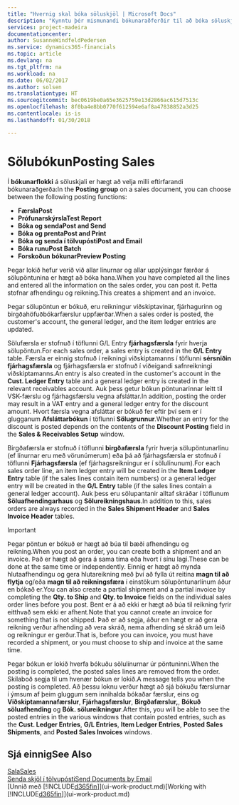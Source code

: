 ```yaml
---
title: "Hvernig skal bóka söluskjöl | Microsoft Docs"
description: "Kynntu þér mismunandi bókunaraðferðir til að bóka söluskjöl."
services: project-madeira
documentationcenter: 
author: SusanneWindfeldPedersen
ms.service: dynamics365-financials
ms.topic: article
ms.devlang: na
ms.tgt_pltfrm: na
ms.workload: na
ms.date: 06/02/2017
ms.author: solsen
ms.translationtype: HT
ms.sourcegitcommit: bec0619be0a65e3625759e13d2866ac615d7513c
ms.openlocfilehash: 8f0ba4e8bb0770f612594e6af8a47838852a3d25
ms.contentlocale: is-is
ms.lasthandoff: 01/30/2018

---
```

# <a name="posting-sales"></a><span data-ttu-id="b6b61-103">Sölubókun</span><span class="sxs-lookup"><span data-stu-id="b6b61-103">Posting Sales</span></span>
<span data-ttu-id="b6b61-104">Í **bókunarflokki** á söluskjali er hægt að velja milli eftirfarandi bókunaraðgerða:</span><span class="sxs-lookup"><span data-stu-id="b6b61-104">In the **Posting group** on a sales document, you can choose between the following posting functions:</span></span>

* <span data-ttu-id="b6b61-105">**Færsla**</span><span class="sxs-lookup"><span data-stu-id="b6b61-105">**Post**</span></span>
* <span data-ttu-id="b6b61-106">**Prófunarskýrsla**</span><span class="sxs-lookup"><span data-stu-id="b6b61-106">**Test Report**</span></span>
* <span data-ttu-id="b6b61-107">**Bóka og senda**</span><span class="sxs-lookup"><span data-stu-id="b6b61-107">**Post and Send**</span></span>
* <span data-ttu-id="b6b61-108">**Bóka og prenta**</span><span class="sxs-lookup"><span data-stu-id="b6b61-108">**Post and Print**</span></span>
* <span data-ttu-id="b6b61-109">**Bóka og senda í tölvupósti**</span><span class="sxs-lookup"><span data-stu-id="b6b61-109">**Post and Email**</span></span>
* <span data-ttu-id="b6b61-110">**Bóka runu**</span><span class="sxs-lookup"><span data-stu-id="b6b61-110">**Post Batch**</span></span>
* <span data-ttu-id="b6b61-111">**Forskoðun bókunar**</span><span class="sxs-lookup"><span data-stu-id="b6b61-111">**Preview Posting**</span></span>

<span data-ttu-id="b6b61-112">Þegar lokið hefur verið við allar línurnar og allar upplýsingar færðar á sölupöntunina er hægt að bóka hana.</span><span class="sxs-lookup"><span data-stu-id="b6b61-112">When you have completed all the lines and entered all the information on the sales order, you can post it.</span></span> <span data-ttu-id="b6b61-113">Þetta stofnar afhendingu og reikning.</span><span class="sxs-lookup"><span data-stu-id="b6b61-113">This creates a shipment and an invoice.</span></span>

<span data-ttu-id="b6b61-114">Þegar sölupöntun er bókuð, eru reikningur viðskiptavinar, fjárhagurinn og birgðahöfuðbókarfærslur uppfærðar.</span><span class="sxs-lookup"><span data-stu-id="b6b61-114">When a sales order is posted, the customer's account, the general ledger, and the item ledger entries are updated.</span></span>

<span data-ttu-id="b6b61-115">Sölufærsla er stofnuð í töflunni G/L Entry **fjárhagsfærsla** fyrir hverja sölupöntun.</span><span class="sxs-lookup"><span data-stu-id="b6b61-115">For each sales order, a sales entry is created in the **G/L Entry** table.</span></span> <span data-ttu-id="b6b61-116">Færsla er einnig stofnuð í reikningi viðskiptamanns í töflunni **sérsniðin fjárhagsfærsla** og fjárhagsfærsla er stofnuð í viðeigandi safnreikningi viðskiptamanns.</span><span class="sxs-lookup"><span data-stu-id="b6b61-116">An entry is also created in the customer's account in the **Cust. Ledger Entry** table and a general ledger entry is created in the relevant receivables account.</span></span> <span data-ttu-id="b6b61-117">Auk þess getur bókun pöntunarinnar leitt til VSK-færslu og fjárhagsfærslu vegna afsláttar.</span><span class="sxs-lookup"><span data-stu-id="b6b61-117">In addition, posting the order may result in a VAT entry and a general ledger entry for the discount amount.</span></span> <span data-ttu-id="b6b61-118">Hvort færsla vegna afsláttar er bókuð fer eftir því sem er í glugganum **Afsláttarbókun** í töflunni **Sölugrunnur**.</span><span class="sxs-lookup"><span data-stu-id="b6b61-118">Whether an entry for the discount is posted depends on the contents of the **Discount Posting** field in the **Sales & Receivables Setup** window.</span></span>

<span data-ttu-id="b6b61-119">Birgðafærsla er stofnuð í töflunni **birgðafærsla** fyrir hverja sölupöntunarlínu (ef línurnar eru með vörunúmerum) eða þá að fjárhagsfærsla er stofnuð í töflunni **Fjárhagsfærsla** (ef fjárhagsreikningur er í sölulínunum).</span><span class="sxs-lookup"><span data-stu-id="b6b61-119">For each sales order line, an item ledger entry will be created in the **Item Ledger Entry** table (if the sales lines contain item numbers) or a general ledger entry will be created in the **G/L Entry** table (if the sales lines contain a general ledger account).</span></span> <span data-ttu-id="b6b61-120">Auk þess eru sölupantanir alltaf skráðar í töflunum **Söluafhendingarhaus** og **Sölureikningshaus**.</span><span class="sxs-lookup"><span data-stu-id="b6b61-120">In addition to this, sales orders are always recorded in the **Sales Shipment Header** and **Sales Invoice Header** tables.</span></span>

> [!IMPORTANT]  
>   <span data-ttu-id="b6b61-121">Þegar pöntun er bókuð er hægt að búa til bæði afhendingu og reikning.</span><span class="sxs-lookup"><span data-stu-id="b6b61-121">When you post an order, you can create both a shipment and an invoice.</span></span> <span data-ttu-id="b6b61-122">Það er hægt að gera á sama tíma eða hvort í sínu lagi.</span><span class="sxs-lookup"><span data-stu-id="b6b61-122">These can be done at the same time or independently.</span></span> <span data-ttu-id="b6b61-123">Einnig er hægt að mynda hlutaafhendingu og gera hlutareikning með því að fylla út reitina **magn til að flytja** og/eða **magn til að reikningsfæra** í einstökum sölupöntunarlínum áður en bókað er.</span><span class="sxs-lookup"><span data-stu-id="b6b61-123">You can also create a partial shipment and a partial invoice by completing the **Qty. to Ship** and **Qty. to Invoice** fields on the individual sales order lines before you post.</span></span> <span data-ttu-id="b6b61-124">Bent er á að ekki er hægt að búa til reikning fyrir eitthvað sem ekki er afhent.</span><span class="sxs-lookup"><span data-stu-id="b6b61-124">Note that you cannot create an invoice for something that is not shipped.</span></span> <span data-ttu-id="b6b61-125">Það er að segja, áður en hægt er að gera reikning verður afhending að vera skráð, nema afhending sé skráð um leið og reikningur er gerður.</span><span class="sxs-lookup"><span data-stu-id="b6b61-125">That is, before you can invoice, you must have recorded a shipment, or you must choose to ship and invoice at the same time.</span></span>

<span data-ttu-id="b6b61-126">Þegar bókun er lokið hverfa bókuðu sölulínurnar úr pöntuninni.</span><span class="sxs-lookup"><span data-stu-id="b6b61-126">When the posting is completed, the posted sales lines are removed from the order.</span></span> <span data-ttu-id="b6b61-127">Skilaboð segja til um hvenær bókun er lokið.</span><span class="sxs-lookup"><span data-stu-id="b6b61-127">A message tells you when the posting is completed.</span></span> <span data-ttu-id="b6b61-128">Að þessu loknu verður hægt að sjá bókuðu færslurnar í ýmsum af þeim gluggum sem innihalda bókaðar færslur, eins og **Viðskiptamannafærslur**, **Fjárhagsfærslur**, **Birgðafærslur,**, **Bókuð söluafhending** og **Bók. sölureikningur**.</span><span class="sxs-lookup"><span data-stu-id="b6b61-128">After this, you will be able to see the posted entries in the various windows that contain posted entries, such as the **Cust. Ledger Entries**, **G/L Entries**, **Item Ledger Entries**, **Posted Sales Shipments**, and **Posted Sales Invoices** windows.</span></span>

## <a name="see-also"></a><span data-ttu-id="b6b61-129">Sjá einnig</span><span class="sxs-lookup"><span data-stu-id="b6b61-129">See Also</span></span>
[<span data-ttu-id="b6b61-130">Sala</span><span class="sxs-lookup"><span data-stu-id="b6b61-130">Sales</span></span>](sales-manage-sales.md)  
[<span data-ttu-id="b6b61-131">Senda skjöl í tölvupósti</span><span class="sxs-lookup"><span data-stu-id="b6b61-131">Send Documents by Email</span></span>](ui-how-send-documents-email.md)  
<span data-ttu-id="b6b61-132">[Unnið með [!INCLUDE[d365fin](includes/d365fin_md.md)]](ui-work-product.md)</span><span class="sxs-lookup"><span data-stu-id="b6b61-132">[Working with [!INCLUDE[d365fin](includes/d365fin_md.md)]](ui-work-product.md)</span></span>


